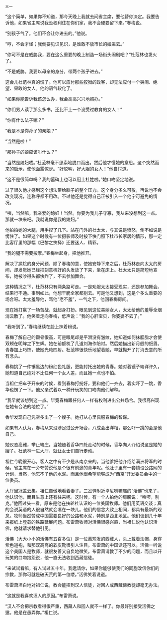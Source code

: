     三一 

   “这个简单，如果你不知道，那今天晚上我就去问省主席，要他替你决定。我要告诉他，如果省主席说我没权利住在你们家，我不会硬要留下来。”春梅说。

   “别孩子气了。他们不会让你进去的。”他说。

   “哼，不会才怪；我倒要见识见识，是谁敢不放市长的娘进去。”

   “你可不是在威胁我，要在这么重要的晚上制造一场街头闹剧吧？”杜范林也发火了。

   “不是威胁。我要以母亲的身分，带两个孩子进去。”

   这会儿杜范林真的慌了。他可以应付那些狡猾的政客，却无法应付一个哭闹、绝望、果敢的女人。他的语气软化了。

   “如果你能告诉我该怎么办，我会高高兴兴地照办。”

   “你们男人读了那么多书，还比不上一个没受过教育的女人！”

   “你有什么法子嘛？”

   “我是不是你孙子的亲娘？”

   “当然是啦！”

   “那孙子的娘应该叫什么？”

   “当然是媳妇喽。”杜范林毫不思索地脱口而出。然后他才懂她的意思。这个突然而来的启示，使他面露惊讶。“好聪明，好大胆的女人！”他自忖道。

   “这不是很简单吗？我的墓碑上也可以冠上杜姓啦。”她口吻坚定地说。

   过了很久他才感到这个想法带给脑子的整个压力。这个身分多么可敬，再说也不会改变现况，连称呼都不用改。不过他还是觉得自己正被引入一个他宁可避免的情况。

   “咦，当然嘛，我亲爱的媳妇！当然。你要为我儿子守寡，我从来没想到这一点。那就一块来吧。我就说你是我的媳妇。”

   他拍拍她的大腿，用手捏了几下。站在门外的杜太太，与其说是愤怒，倒不如说是愣住了。如果这个时候有一位摄影师及时按下快门照下杜市长家居的情形，那一定比客厅里的那幅《巴黎之抉择》还要迷人、精彩。

   “我的腿不需要按摩。”春梅坐起身，把他推开。

   解决了尴尬的身分问题，顺了春梅的意，使她安静下来之后，杜范林走向太太的房间，却发觉她已经把刻意梳好的头发放了下来，坐在床上。杜太太只是简短地宣布，她被吵得头都快炸了，不去参加舞会。

   这种情况之下，杜范林只有两条路可走。一是劝服太太接受现实，还是参加舞会。结果行不通。事到如此，他想干脆全家都别去。可是他又想到，这是个多么重要的场合呀。太太羞辱他，骂他“老不羞”，一气之下，他回春梅房间。

   现在她打赢了一场苦战，就起身打扮。眼见到这位美丽女人，太太给他的羞辱全烟消云散了。他笑着走向春梅，低声说：“我的心肝宝贝，你婆婆不去了。”

   “我听到了。”春梅继续在脸上抹着粉说。

   春梅了解自己的颧骨很高，可是眼尾却是平滑没有皱纹，她知道如何抹胭脂才会使双颊在明眸之下生辉。她在前额梳了几道刘海作陪衬。然后她描出新月般的细眉。青春加上巧饰，使她光艳四射。杜范林很快乐地望着她，早就抛开了打消去意的所有念头。

   春梅挑了一件镶黑边的粉红色礼服，更能衬托出她的青春。她对着镜子端详许久，她知道自己绝对不比任何一个女人差，而且她一点也不怕。

   当祖仁把车子开来的时候，看到春梅打扮好，要和他们一齐去，着实吓了一跳，香华也愣了一下。他父亲试着以一种开玩笑的口吻向他们解释。

   “我早就该想到这一点。毕竟春梅跟任何人一样有权利进出公共场合。我很高兴现在她有合法的地位了。”

   香华发现自己凭空多出了一个嫂子。她打从心里佩服春梅的智谋。

   如果有人认为，春梅从来没涉足过公开场合，八成会出洋相，那么吓一跳的会是他自己。

   她仪态高雅，举止端庄。当她随着香华四处走动的时候，香华向人介绍说这是她的嫂子。杜范林一进大厅，就让女士们自行走动。

   祖仁今晚很开心。客人之中有不少是从南京来的。当他爹把他介绍给满洲将军的时候，省主席在一旁夸赞说他是个很有前途的青年呢。他肚子里有一套铺设公路网的计划，当然，他忘不了他的水泥。而且他很希望能够成为“西京”开发委员会中的一位委员。

   大厅里冠盖云集。祖仁自傲地看着妻子。三岔驿附近卓尼喇嘛庙的“活佛”也来了，他认识他，而且生意上还有往来呢。这时候，有一个人拍他的肩膀说：“哈啰，别克。”他回过头一看，原来是他在扶轮社认识的一位美国牧师。他们用英语交谈；真的会说英语的人很自然就会凑在一块儿。他们的信念大致上相同，都具有最新的观念。牧师当然赞成中国需要良好的公路和水泥，特别是西北地区。他们谈到几十年来报纸上登载的铁路延展问题。布雷萧牧师对活佛很感兴趣，当祖仁说他认识活佛，他就请求替他引见。

   活佛（大大小小的活佛有五百多位）是一位蓄短发的西藏人，头上戴着法帽，身穿紫色道袍，和那双高高的软皮靴很引人注目。布雷萧的中国话还可以。活佛一听说这个美国人是牧师，就很友善又自负地微笑。布雷萧请教了不少的问题，而且以开玩笑的口吻抱怨说，他一直无法收到西藏信徒。

   “来试试看嘛，有人试过五十年。我邀请你，如果你能够使我们的同胞改信你们的宗教，那你可就是破天荒的第一位喽。”活佛笑着说道。

   布雷萧坦白地对祖仁说，教会能招到汉人信徒，对回人或西藏佛教徒却毫无办法。

   “这就是我喜欢汉人的原因。”布雷萧说。

   “汉人不会把宗教看得很严重，西藏人和回人就不一样了。你最好别接受活佛之邀。他是在愚弄你。”祖仁说。

